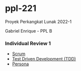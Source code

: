 # ppl-221

Proyek Perkangkat Lunak 2022-1

Gabriel Enrique - PPL B

### Individual Review 1
 - [Scrum](https://gabriel-enrique.github.io/ppl-221/ir-1/scrum)
 - [Test Driven Development (TDD)](https://gabriel-enrique.github.io/ppl-221/ir-1/tdd)
 - [Persona](https://gabriel-enrique.github.io/ppl-221/ir-1/persona)
